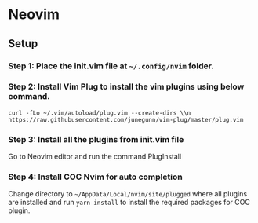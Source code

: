 # Neovim

## Setup

### Step 1: Place the init.vim file at `~/.config/nvim` folder.

### Step 2: Install Vim Plug to install the vim plugins using below command.
```
curl -fLo ~/.vim/autoload/plug.vim --create-dirs \\n    https://raw.githubusercontent.com/junegunn/vim-plug/master/plug.vim
```

### Step 3: Install all the plugins from init.vim file
Go to Neovim editor and run the command PlugInstall

### Step 4: Install COC Nvim for auto completion
Change directory to `~/AppData/Local/nvim/site/plugged` where all plugins are installed and run `yarn install` to install the required packages for COC plugin.

